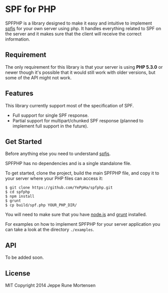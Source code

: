 # SPF for PHP
SPFPHP is a library designed to make it easy and intuitive to implement
[spfjs](https://github.com/youtube/spfjs/) for your own server using php.
It handles everything related to SPF on the server and it makes sure that
the client will receive the correct information.

## Requirement
The only requirement for this library is that your server is using
**PHP 5.3.0** or newer though it's possible that it would still work with
older versions, but some of the API might not work.

## Features
This library currently support most of the specification of SPF.

* Full support for single SPF response.
* Partial support for multipart/chunked SPF response (planned to implement
  full support in the future).

## Get Started
Before anything else you need to understand [spfjs](https://github.com/youtube/spfjs/).

SPFPHP has no dependencies and is a single standalone file.

To get started, clone the project, build the main SPFPHP file, and copy it
to your server where your PHP files can access it:

```shell
$ git clone https://github.com/YePpHa/spfphp.git
$ cd spfphp
$ npm install
$ grunt
$ cp build/spf.php YOUR_PHP_DIR/
```

You will need to make sure that you have [node.js](http://nodejs.org/)
and [grunt](http://gruntjs.com/) installed.

For examples on how to implement SPFPHP for your server application
you can take a look at the directory `./examples`.

## API
To be added soon.

## License
MIT
Copyright 2014 Jeppe Rune Mortensen
